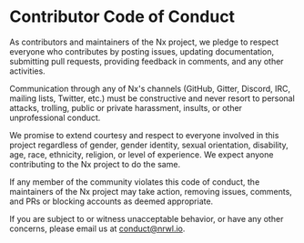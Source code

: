 # Contributor Code of Conduct

As contributors and maintainers of the Nx project, we pledge to respect everyone who contributes by posting issues, updating documentation, submitting pull requests, providing feedback in comments, and any other activities.

Communication through any of Nx's channels (GitHub, Gitter, Discord, IRC, mailing lists, Twitter, etc.) must be constructive and never resort to personal attacks, trolling, public or private harassment, insults, or other unprofessional conduct.

We promise to extend courtesy and respect to everyone involved in this project regardless of gender, gender identity, sexual orientation, disability, age, race, ethnicity, religion, or level of experience. We expect anyone contributing to the Nx project to do the same.

If any member of the community violates this code of conduct, the maintainers of the Nx project may take action, removing issues, comments, and PRs or blocking accounts as deemed appropriate.

If you are subject to or witness unacceptable behavior, or have any other concerns, please email us at conduct@nrwl.io.
